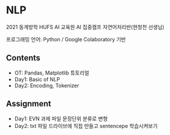 # NLP
2021 동계방학 HUFS AI 교육원 AI 집중캠프 자연어처리반(현청천 선생님)

프로그래밍 언어: Python / Google Colaboratory 기반

## Contents
 - OT: Pandas, Matplotlib 튜토리얼
 - Day1: Basic of NLP
 - Day2: Encoding, Tokenizer

## Assignment
 - Day1: EVN 과제 파일 문장단위 분류로 변형
 - Day2: txt 파일 드라이브에 직접 만들고 sentencepe 학습시켜보기
